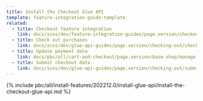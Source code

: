 ```yaml
---
title: Install the Checkout Glue API
template: feature-integration-guide-template
related:
  - title: Checkout feature integration
    link: docs/scos/dev/feature-integration-guides/page.version/checkout-feature-integration.html
  - title: Check out purchases
    link: docs/scos/dev/glue-api-guides/page.version/checking-out/checking-out-purchases.html
  - title: Update payment data
    link: docs/pbc/all/cart-and-checkout/page.version/base-shop/manage-using-glue-api/check-out/update-payment-data.html
  - title: Submit checkout data
    link: docs/scos/dev/glue-api-guides/page.version/checking-out/submitting-checkout-data.html    
---
```


{% include pbc/all/install-features/202212.0/install-glue-api/install-the-checkout-glue-api.md %} <!-- To edit, see /_includes/pbc/all/install-features/202212.0/install-glue-api/install-the-checkout-glue-api.md -->
